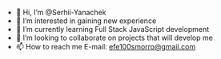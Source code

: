 - 👋 Hi, I’m @Serhii-Yanachek
- 👀 I’m interested in gaining new experience
- 🌱 I’m currently learning Full Stack JavaScript development
- 💞️ I’m looking to collaborate on projects that will develop me
- 📫 How to reach me E-mail: efe100smorro@gmail.com

<!---
Serhii-Yanachek/Serhii-Yanachek is a ✨ special ✨ repository because its `README.md` (this file) appears on your GitHub profile.
You can click the Preview link to take a look at your changes.
--->
